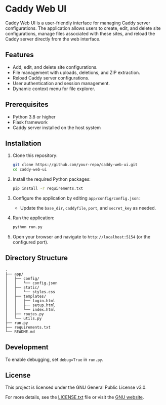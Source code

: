 
# Caddy Web UI

Caddy Web UI is a user-friendly interface for managing Caddy server configurations. The application allows users to create, edit, and delete site configurations, manage files associated with these sites, and reload the Caddy server directly from the web interface.

## Features
- Add, edit, and delete site configurations.
- File management with uploads, deletions, and ZIP extraction.
- Reload Caddy server configurations.
- User authentication and session management.
- Dynamic context menu for file explorer.

## Prerequisites
- Python 3.8 or higher
- Flask framework
- Caddy server installed on the host system

## Installation

1. Clone this repository:
   ```bash
   git clone https://github.com/your-repo/caddy-web-ui.git
   cd caddy-web-ui
   ```

2. Install the required Python packages:
   ```bash
   pip install -r requirements.txt
   ```

3. Configure the application by editing `app/config/config.json`:
   - Update the `base_dir`, `caddyfile`, `port`, and `secret_key` as needed.

4. Run the application:
   ```bash
   python run.py
   ```

5. Open your browser and navigate to `http://localhost:5154` (or the configured port).

## Directory Structure
```
.
├── app/
│   ├── config/
│   │   └── config.json
│   ├── static/
│   │   └── styles.css
│   ├── templates/
│   │   ├── login.html
│   │   ├── setup.html
│   │   └── index.html
│   ├── routes.py
│   └── utils.py
├── run.py
├── requirements.txt
└── README.md
```

## Development

To enable debugging, set `debug=True` in `run.py`.

## License
This project is licensed under the GNU General Public License v3.0.

For more details, see the [LICENSE.txt](LICENSE.txt) file or visit the [GNU website](https://www.gnu.org/licenses/gpl-3.0.html).

